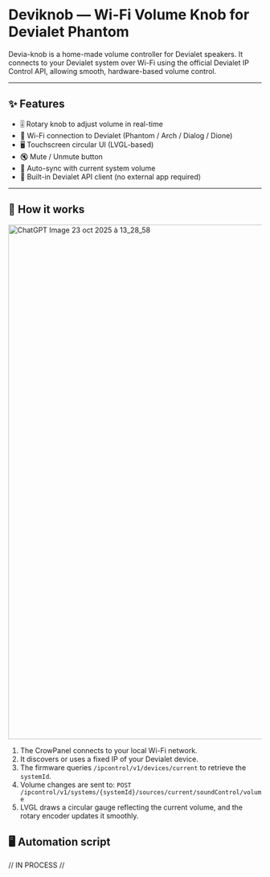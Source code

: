 # Deviknob — Wi-Fi Volume Knob for Devialet Phantom
Devia-knob is a home-made volume controller for Devialet speakers. It connects to your Devialet system over Wi-Fi using the official Devialet IP Control API, allowing smooth, hardware-based volume control.

---

## ✨ Features

- 🎚️ Rotary knob to adjust volume in real-time  
- 📡 Wi-Fi connection to Devialet (Phantom / Arch / Dialog / Dione)  
- 🖥️ Touchscreen circular UI (LVGL-based)  
- 🔇 Mute / Unmute button  
- 🔄 Auto-sync with current system volume  
- 🧩 Built-in Devialet API client (no external app required)

---

## 🧠 How it works

<img width="1024" height="1024" alt="ChatGPT Image 23 oct  2025 à 13_28_58" src="https://github.com/user-attachments/assets/41d102dc-6025-48ee-9c6c-183fe6336beb" />

1. The CrowPanel connects to your local Wi-Fi network.
2. It discovers or uses a fixed IP of your Devialet device.
3. The firmware queries `/ipcontrol/v1/devices/current` to retrieve the `systemId`.
4. Volume changes are sent to: `POST /ipcontrol/v1/systems/{systemId}/sources/current/soundControl/volume`
5. LVGL draws a circular gauge reflecting the current volume, and the rotary encoder updates it smoothly.

## 🖥️ Automation script 

// IN PROCESS //


